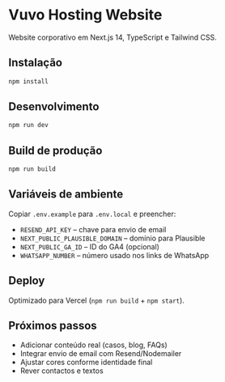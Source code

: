 # Vuvo Hosting Website

Website corporativo em Next.js 14, TypeScript e Tailwind CSS.

## Instalação

```bash
npm install
```

## Desenvolvimento

```bash
npm run dev
```

## Build de produção

```bash
npm run build
```

## Variáveis de ambiente

Copiar `.env.example` para `.env.local` e preencher:

- `RESEND_API_KEY` – chave para envio de email
- `NEXT_PUBLIC_PLAUSIBLE_DOMAIN` – domínio para Plausible
- `NEXT_PUBLIC_GA_ID` – ID do GA4 (opcional)
- `WHATSAPP_NUMBER` – número usado nos links de WhatsApp

## Deploy

Optimizado para Vercel (`npm run build` + `npm start`).

## Próximos passos

- Adicionar conteúdo real (casos, blog, FAQs)
- Integrar envio de email com Resend/Nodemailer
- Ajustar cores conforme identidade final
- Rever contactos e textos

